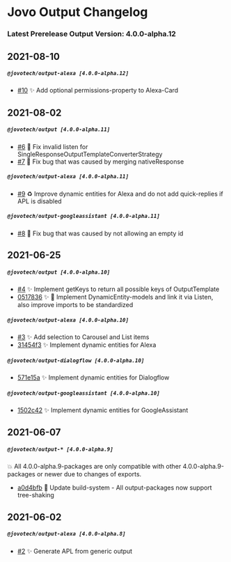 # Jovo Output Changelog

### Latest Prerelease Output Version: 4.0.0-alpha.12

## 2021-08-10

##### `@jovotech/output-alexa [4.0.0-alpha.12]`

- [#10](https://github.com/jovotech/jovo-output/pull/10) :sparkles: Add optional permissions-property to Alexa-Card

## 2021-08-02

##### `@jovotech/output [4.0.0-alpha.11]`

- [#6](https://github.com/jovotech/jovo-output/pull/6) :bug: Fix invalid listen for SingleResponseOutputTemplateConverterStrategy
- [#7](https://github.com/jovotech/jovo-output/pull/7) :bug: Fix bug that was caused by merging nativeResponse

##### `@jovotech/output-alexa [4.0.0-alpha.11]`

- [#9](https://github.com/jovotech/jovo-output/pull/9) :recycle: Improve dynamic entities for Alexa and do not add quick-replies if APL is disabled

##### `@jovotech/output-googleassistant [4.0.0-alpha.11]`

- [#8](https://github.com/jovotech/jovo-output/pull/8) :bug: Fix bug that was caused by not allowing an empty id

## 2021-06-25

##### `@jovotech/output [4.0.0-alpha.10]`

- [#4](https://github.com/jovotech/jovo-output/pull/4) :sparkles: Implement getKeys to return all possible keys of OutputTemplate
- [0517836](https://github.com/jovotech/jovo-output/commit/051783642822859c433ca5f035ee24fa384bc260) :sparkles: :art: Implement DynamicEntity-models and link it via Listen, also improve imports to be standardized

##### `@jovotech/output-alexa [4.0.0-alpha.10]`

- [#3](https://github.com/jovotech/jovo-output/pull/3) :sparkles: Add selection to Carousel and List items
- [31454f3](https://github.com/jovotech/jovo-output/commit/31454f3891fc9ab7849916e4c7e14b588054ad21) :sparkles: Implement dynamic entities for Alexa

##### `@jovotech/output-dialogflow [4.0.0-alpha.10]`

- [571e15a](https://github.com/jovotech/jovo-output/commit/571e15a53c765ff2f66165911b7eb945e3fbf85e) :sparkles: Implement dynamic entities for Dialogflow

##### `@jovotech/output-googleassistant [4.0.0-alpha.10]`

- [1502c42](https://github.com/jovotech/jovo-output/commit/1502c421b6bb0c4b0bd22f6fe99b96d548ac6b45) :sparkles: Implement dynamic entities for GoogleAssistant

## 2021-06-07

##### `@jovotech/output-* [4.0.0-alpha.9]`

:boom: All 4.0.0-alpha.9-packages are only compatible with other 4.0.0-alpha.9-packages or newer due to changes of exports.

- [a0d4bfb](https://github.com/jovotech/jovo-output/commit/a0d4bfb8530f235b0f3dd4bb743fc966e7cd74f5) :wrench: Update build-system - All output-packages now support tree-shaking

## 2021-06-02

##### `@jovotech/output-alexa [4.0.0-alpha.8]`

- [#2](https://github.com/jovotech/jovo-output/pull/2) :sparkles: Generate APL from generic output
